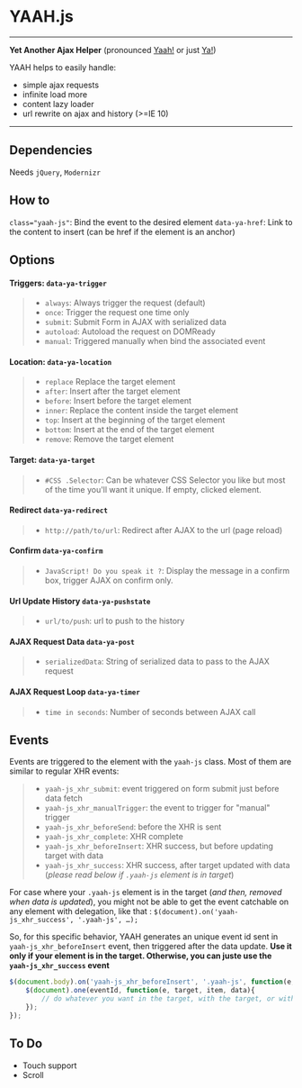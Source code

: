 YAAH.js
======
---
__Yet Another Ajax Helper__ (pronounced [Yaah!](http://goo.gl/Nu36Fl) or just [Ya!](http://goo.gl/P4BzG4))

YAAH helps to easily handle:

* simple ajax requests
* infinite load more
* content lazy loader
* url rewrite on ajax and history (>=IE 10)

---

Dependencies
------------
Needs `jQuery`, `Modernizr`

How to
------
`class="yaah-js"`: Bind the event to the desired element
`data-ya-href`: Link to the content to insert (can be href if the element is an anchor)

Options
-----------
#### Triggers: `data-ya-trigger`
>  - `always`: Always trigger the request (default)
>  - `once`: Trigger the request one time only
>  - `submit`: Submit Form in AJAX with serialized data
>  - `autoload`: Autoload the request on DOMReady
>  - `manual`: Triggered manually when bind the associated event

#### Location:  `data-ya-location`
> - `replace` Replace the target element
> - `after`: Insert after the target element
> - `before`: Insert before the target element
> - `inner`: Replace the content inside the target element
> - `top`: Insert at the beginning of the target element
> - `bottom`: Insert at the end of the target element
> - `remove`: Remove the target element

#### Target: `data-ya-target`
> - `#CSS .Selector`: Can be whatever CSS Selector you like but most of the time you'll want it unique. If empty, clicked element.

#### Redirect `data-ya-redirect`
> - `http://path/to/url`: Redirect after AJAX to the url (page reload)

#### Confirm `data-ya-confirm`
> - `JavaScript! Do you speak it ?`: Display the message in a confirm box, trigger AJAX on confirm only.

#### Url Update History `data-ya-pushstate`
> - `url/to/push`: url to push to the history

#### AJAX Request Data `data-ya-post`
> - `serializedData`: String of serialized data to pass to the AJAX request

#### AJAX Request Loop `data-ya-timer`
> - `time in seconds`: Number of seconds between AJAX call

Events
------
Events are triggered to the element with the `yaah-js` class.
Most of them are similar to regular XHR events:
> - `yaah-js_xhr_submit`: event triggered on form submit just before data fetch
> - `yaah-js_xhr_manualTrigger`: the event to trigger for "manual" trigger
> - `yaah-js_xhr_beforeSend`: before the XHR is sent
> - `yaah-js_xhr_complete`: XHR complete
> - `yaah-js_xhr_beforeInsert`: XHR success, but before updating target with data
> - `yaah-js_xhr_success`: XHR success, after target updated with data (*please read below if `.yaah-js` element is in target*)

For case where your `.yaah-js` element is in the target (*and then, removed when data is updated*), you might not be able to get the event catchable on any element with delegation, like that :
`$(document).on('yaah-js_xhr_success', '.yaah-js', …);`

So, for this specific behavior, YAAH generates an unique event id sent in `yaah-js_xhr_beforeInsert` event, then triggered after the data update.
**Use it only if your element is in the target. Otherwise, you can juste use the `yaah-js_xhr_success` event**

```javascript
$(document.body).on('yaah-js_xhr_beforeInsert', '.yaah-js', function(e, eventId, target, item, data) {
	$(document).one(eventId, function(e, target, item, data){
		// do whatever you want in the target, with the target, or with the data.
	});
});
```


To Do
-----

* Touch support
* Scroll
